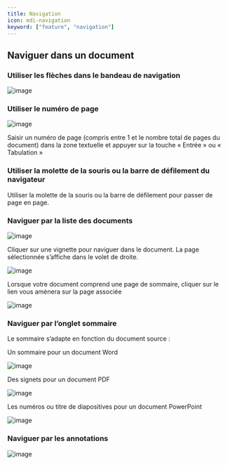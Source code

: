 ```yaml
---
title: Navigation
icon: mdi-navigation
keyword: ["feature", "navigation"]
---
```


## Naviguer dans un document

### Utiliser les flèches dans le bandeau de navigation

![image]([shortcode])

### Utiliser le numéro de page

![image]([shortcode])

Saisir un numéro de page (compris entre 1 et le nombre total de pages du
document) dans la zone textuelle et appuyer sur la touche « Entrée » ou
« Tabulation »

### Utiliser la molette de la souris ou la barre de défilement du navigateur

Utiliser la molette de la souris ou la barre de défilement pour passer
de page en page.

### Naviguer par la liste des documents

![image]([shortcode])

Cliquer sur une vignette pour naviguer dans le document. La page
sélectionnée s’affiche dans le volet de droite.

![image]([shortcode])

Lorsque votre document comprend une page de sommaire, cliquer sur le
lien vous amènera sur la page associée

![image]([shortcode])

### Naviguer par l’onglet sommaire

Le sommaire s’adapte en fonction du document source :

Un sommaire pour un document Word

![image]([shortcode])

Des signets pour un document PDF

![image]([shortcode])

Les numéros ou titre de diapositives pour un document PowerPoint

![image]([shortcode])

### Naviguer par les annotations

![image]([shortcode])
